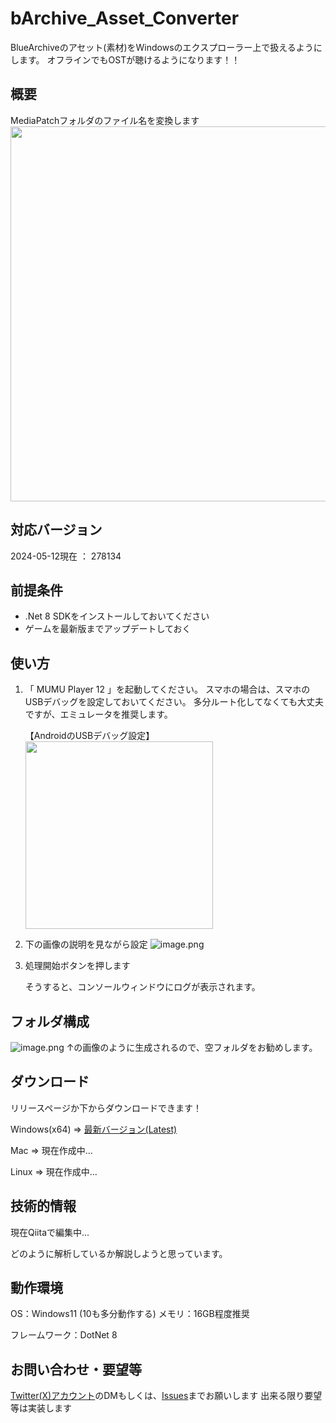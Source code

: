 # bArchive_Asset_Converter
BlueArchiveのアセット(素材)をWindowsのエクスプローラー上で扱えるようにします。
オフラインでもOSTが聴けるようになります！！

## 概要
MediaPatchフォルダのファイル名を変換します
<img src="https://github.com/Locu-Developper/bArchive-Asset-Converter/assets/112639139/474ec8d0-4821-4379-88e4-0fa78eec7298" width="600px">



## 対応バージョン
2024-05-12現在 ： 278134

## 前提条件
- .Net 8 SDKをインストールしておいてください
- ゲームを最新版までアップデートしておく

## 使い方
1. 「 MUMU Player 12 」を起動してください。
    スマホの場合は、スマホのUSBデバッグを設定しておいてください。
    多分ルート化してなくても大丈夫ですが、エミュレータを推奨します。

    【AndroidのUSBデバッグ設定】
    <img src="https://qiita-image-store.s3.ap-northeast-1.amazonaws.com/0/3494460/dc6b3f53-6b47-726f-ce6b-a102f92933c9.png" width="300px">

2. 下の画像の説明を見ながら設定
    ![image.png](https://qiita-image-store.s3.ap-northeast-1.amazonaws.com/0/3494460/ee165717-6219-c876-ca42-aac3f61600e4.png)

2. 処理開始ボタンを押します
   
    そうすると、コンソールウィンドウにログが表示されます。

## フォルダ構成
![image.png](https://qiita-image-store.s3.ap-northeast-1.amazonaws.com/0/3494460/67d7b1bc-982d-9416-2052-de38948d92af.png)
↑の画像のように生成されるので、空フォルダをお勧めします。

## ダウンロード
リリースページか下からダウンロードできます！

Windows(x64) ⇒ [最新バージョン(Latest)](https://github.com/Locu-Developper/bArchive_Asset_Converter/releases/tag/v1.0.0)

Mac ⇒ 現在作成中...

Linux ⇒ 現在作成中...

## 技術的情報
現在Qiitaで編集中...

どのように解析しているか解説しようと思っています。

## 動作環境
OS：Windows11 (10も多分動作する)
メモリ：16GB程度推奨

フレームワーク：DotNet 8

## お問い合わせ・要望等
[Twitter(X)アカウント](https://twitter.com/Gw26ZlUOjP8699)のDMもしくは、[Issues](https://github.com/Locu-Developper/bArchive_Asset_Converter/issues)までお願いします
出来る限り要望等は実装します

